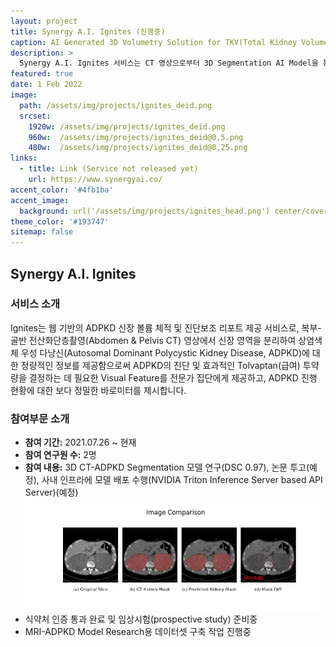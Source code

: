 ```yaml
---
layout: project
title: Synergy A.I. Ignites (진행중)
caption: AI Generated 3D Volumetry Solution for TKV(Total Kidney Volume)
description: >
  Synergy A.I. Ignites 서비스는 CT 영상으로부터 3D Segmentation AI Model을 통해 Kidney를 구분하고, 3D 렌더링 결과물과 함께 TKV, 진단 보조 Report 페이지를 제공해 빠른 의사결정을 돕습니다. 
featured: true
date: 1 Feb 2022
image: 
  path: /assets/img/projects/ignites_deid.png
  srcset: 
    1920w: /assets/img/projects/ignites_deid.png
    960w:  /assets/img/projects/ignites_deid@0,5.png
    480w:  /assets/img/projects/ignites_deid@0,25.png
links:
  - title: Link (Service not released yet)
    url: https://www.synergyai.co/
accent_color: '#4fb1ba'
accent_image: 
  background: url('/assets/img/projects/ignites_head.png') center/cover
theme_color: '#193747'
sitemap: false
---
```


## Synergy A.I. Ignites 
### 서비스 소개
Ignites는 웹 기반의 ADPKD 신장 볼륨 체적 및 진단보조 리포트 제공 서비스로, 복부-골반 전산화단층촬영(Abdomen & Pelvis CT) 영상에서 신장 영역을 분리하여 상염색체 우성 다낭신(Autosomal Dominant Polycystic Kidney Disease, ADPKD)에 대한 정량적인 정보를 제공함으로써 ADPKD의 진단 및 효과적인 Tolvaptan(급여) 투약량을 결정하는 데 필요한 Visual Feature를 전문가 집단에게 제공하고, ADPKD 진행 현황에 대한 보다 정밀한 바로미터를 제시합니다.

### 참여부문 소개 
- <b>참여 기간:</b> 2021.07.26 ~ 현재
- <b>참여 연구원 수:</b> 2명
- <b>참여 내용:</b> 3D CT-ADPKD Segmentation 모델 연구(DSC 0.97), 논문 투고(예정), 사내 인프라에 모델 배포 수행(NVIDIA Triton Inference Server based API Server)(예정)
  ![](/assets/img/projects/01_0001_data_v4_slice80.png)
- 식약처 인증 통과 완료 및 임상시험(prospective study) 준비중
- MRI-ADPKD Model Research용 데이터셋 구축 작업 진행중 
